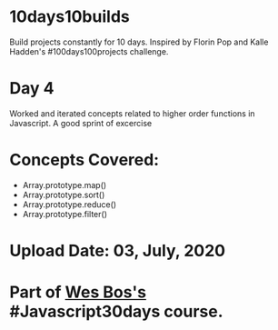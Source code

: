 # 10days10builds
Build projects constantly for 10 days. Inspired by Florin Pop and Kalle Hadden's #100days100projects challenge.

# Day 4
Worked and iterated concepts related to higher order functions in Javascript. A good sprint of excercise

# Concepts Covered:
* Array.prototype.map()
* Array.prototype.sort()
* Array.prototype.reduce()
* Array.prototype.filter()

# Upload Date: 03, July, 2020

# Part of [Wes Bos's](https://wesbos.com/) #Javascript30days course.
